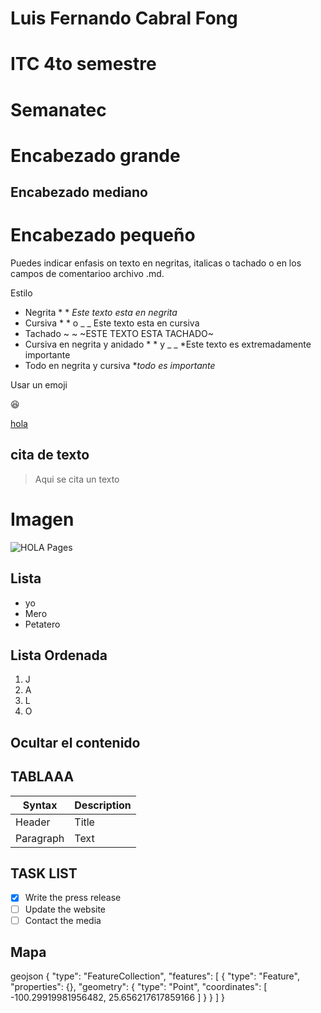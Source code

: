 # Luis Fernando Cabral Fong
# ITC 4to semestre
# Semanatec
# Encabezado grande
## Encabezado mediano
# Encabezado pequeño
Puedes indicar enfasis on texto en negritas, italicas o tachado o en los campos de comentarioo archivo .md.

Estilo
- Negrita * * *Este texto esta en negrita*
- Cursiva * * o _ _ Este texto esta en cursiva
- Tachado ~ ~ ~ESTE TEXTO ESTA TACHADO~
- Cursiva en negrita y anidado * * y _ _ *Este texto es extremadamente importante
- Todo en negrita y cursiva **todo es importante*

Usar un emoji

😆

[hola](https://www.youtube.com/watch?v=G1IbRujko-A&t=120s)

## cita de texto
> Aqui se cita un texto

# Imagen

![HOLA Pages](hola.png)

## Lista 
- yo
- Mero
- Petatero

## Lista Ordenada
1. J
2. A
3. L
4. O

## Ocultar el contenido 

<!-- jbdciwbc -->

## TABLAAA

| Syntax | Description |
| ----------- | ----------- |
| Header | Title |
| Paragraph | Text |

## TASK LIST

- [x] Write the press release
- [ ] Update the website
- [ ] Contact the media

## Mapa
geojson
{
  "type": "FeatureCollection",
  "features": [
    {
      "type": "Feature",
      "properties": {},
      "geometry": {
        "type": "Point",
        "coordinates": [
          -100.29919981956482,
          25.656217617859166
        ]
      }
    }
  ]
}
